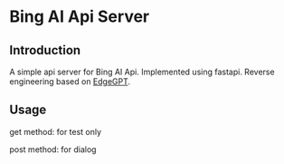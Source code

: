 # Bing AI Api Server

## Introduction

A simple api server for Bing AI Api. Implemented using fastapi. Reverse engineering based on [
EdgeGPT](https://github.com/acheong08/EdgeGPT).

## Usage

get method: for test only

post method: for dialog